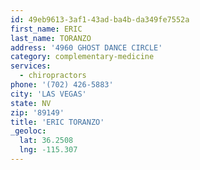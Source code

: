 ```yaml
---
id: 49eb9613-3af1-43ad-ba4b-da349fe7552a
first_name: ERIC
last_name: TORANZO
address: '4960 GHOST DANCE CIRCLE'
category: complementary-medicine
services:
  - chiropractors
phone: '(702) 426-5883'
city: 'LAS VEGAS'
state: NV
zip: '89149'
title: 'ERIC TORANZO'
_geoloc:
  lat: 36.2508
  lng: -115.307
---
```

